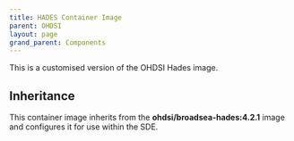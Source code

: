 ```yaml
---
title: HADES Container Image
parent: OHDSI
layout: page
grand_parent: Components
---
```


This is a customised version of the OHDSI Hades image.

## Inheritance
This container image inherits from the **ohdsi/broadsea-hades:4.2.1** image and configures it for use within the SDE.
